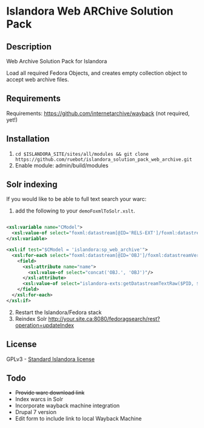 # Islandora Web ARChive Solution Pack

## Description

Web Archive Solution Pack for Islandora

Load all required Fedora Objects, and creates empty collection object to accept web archive files.

## Requirements

Requirements: https://github.com/internetarchive/wayback (not required, yet!)

## Installation

1. ` cd $ISLANDORA_SITE/sites/all/modules && git clone https://github.com/ruebot/islandora_solution_pack_web_archive.git `
2. Enable module: admin/build/modules

## Solr indexing

If you would like to be able to full text search your warc:

1. add the following to your `demoFoxmlToSolr.xslt`.

```xml

<xsl:variable name="CModel">
  <xsl:value-of select="foxml:datastream[@ID='RELS-EXT']/foxml:datastreamVersion[last()]/foxml:xmlContent//fedora-model:hasModel/@rdf:resource"/>
</xsl:variable>

<xsl:if test="$CModel = 'islandora:sp_web_archive'">
  <xsl:for-each select="foxml:datastream[@ID='OBJ']/foxml:datastreamVersion[last()]">
    <field>
      <xsl:attribute name="name">
        <xsl:value-of select="concat('OBJ.', 'OBJ')"/>
      </xsl:attribute>
      <xsl:value-of select="islandora-exts:getDatastreamTextRaw($PID, $REPOSITORYNAME, 'OBJ', $FEDORASOAP, $FEDORAUSER, $FEDORAPASS, $TRUSTSTOREPATH, $TRUSTSTOREPASS)"/>
    </field>
  </xsl:for-each>
</xsl:if>

```

2. Restart the Islandora/Fedora stack
3. Reindex Solr http://your.site.ca:8080/fedoragsearch/rest?operation=updateIndex

## License

GPLv3 - [Standard Islandora license](http://islandora.ca/about)

## Todo

* ~~Provide warc download link~~
* Index warcs in Solr
* Incorporate wayback machine integration
* Drupal 7 version
* Edit form to include link to local Wayback Machine
